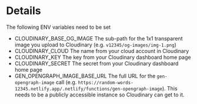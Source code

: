 # Details

The following ENV variables need to be set

- CLOUDINARY_BASE_OG_IMAGE
  The sub-path for the 1x1 transparent image you upload to Cloudinary (e.g. `v12345/og-images/img-1.png`)
- CLOUDINARY_CLOUD
  The name from your cloud account in Cloudinary
- CLOUDINARY_KEY
  The key from your Cloudinary dashboard home page
- CLOUDINARY_SECRET
  The secret from your Cloudinary dashboard home page
- GEN_OPENGRAPH_IMAGE_BASE_URL
  The full URL for the `gen-opengraph-image` call (e.g. `https://random-words-12345.netlify.app/.netlify/functions/gen-opengraph-image`). This needs to be a publicly accessible instance so Cloudinary can get to it.

